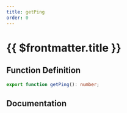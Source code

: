```yaml
---
title: getPing
order: 0
---
```


# {{ $frontmatter.title }}

## Function Definition

```ts
export function getPing(): number;
```

## Documentation

<!--@include: ./parts/getPing.md-->
